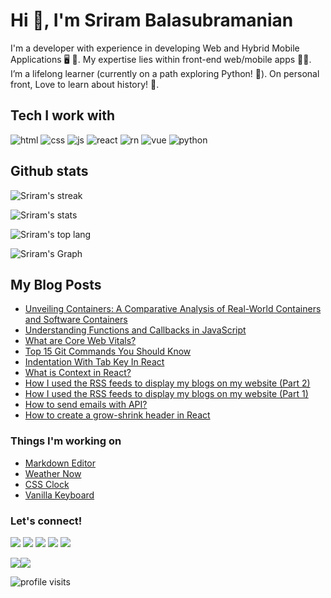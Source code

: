 <!-- <body style="background-color:black; color:white;"> -->
# Hi 👋, I'm Sriram Balasubramanian</h1>

I'm a developer with experience in developing Web and Hybrid Mobile Applications 🖥 📱.
My expertise lies within front-end web/mobile apps 👨‍💻.
I’m a lifelong learner (currently on a path exploring Python! 🐍).
On personal front, Love to learn about history! 📖.

## Tech I work with
![html](https://img.shields.io/badge/html-%23E34F26.svg?style=for-the-badge&logo=html5&logoColor=white)
![css](https://img.shields.io/badge/css-%231572B6.svg?style=for-the-badge&logo=css3&logoColor=white)
![js](https://img.shields.io/badge/javascript-%23323330.svg?style=for-the-badge&logo=javascript&logoColor=%23F7DF1E)
![react](https://img.shields.io/badge/React-%2361DBFB.svg?style=for-the-badge&logo=React&logoColor=white)
![rn](https://img.shields.io/badge/React%20Native-%23FFFFFF.svg?style=for-the-badge&logo=React&logoColor=%2361DBFB)
![vue](https://img.shields.io/badge/VueJS-%2341B883.svg?style=for-the-badge&logo=vue.js&logoColor=white)
![python](https://img.shields.io/badge/Python-%23306998.svg?style=for-the-badge&logo=python&logoColor=%23FFD43B)
<!-- ![git](https://img.shields.io/badge/github-%23121011.svg?style=for-the-badge&logo=github&logoColor=white)
![vsc](https://img.shields.io/badge/Visual%20Studio%20Code-0078d7.svg?style=for-the-badge&logo=visual-studio-code&logoColor=white) -->

## Github stats
![Sriram's streak](http://github-readme-streak-stats.herokuapp.com?user=sriram23&theme=dark&show_icons=true&locale=en)

![Sriram's stats](https://github-readme-stats.vercel.app/api?username=sriram23&show_icons=true&locale=en&theme=dark)

![Sriram's top lang](https://github-readme-stats.vercel.app/api/top-langs/?username=sriram23&&show_icons=true&locale=en&theme=dark&layout=compact)

![Sriram's Graph](https://activity-graph.herokuapp.com/graph?username=sriram23&theme=react-dark&hide_border=true&area=true&&show_icons=true&locale=en)

## My Blog Posts
<!-- BLOG-POST-LIST:START -->
- [Unveiling Containers: A Comparative Analysis of Real-World Containers and Software Containers](https://sriram23.hashnode.dev/unveiling-containers-a-comparative-analysis-of-real-world-containers-and-software-containers)
- [Understanding Functions and Callbacks in JavaScript](https://sriram23.hashnode.dev/understanding-functions-and-callbacks-in-javascript-f288bf19bc2e)
- [What are Core Web Vitals?](https://sriram23.hashnode.dev/core-web-vitals)
- [Top 15 Git Commands You Should Know](https://sriram23.hashnode.dev/top-15-git-commands-you-should-know)
- [Indentation With Tab Key In React](https://sriram23.hashnode.dev/indentation-with-tab-key-in-react)
- [What is Context in React?](https://sriram23.hashnode.dev/what-is-context-in-react)
- [How I used the RSS feeds to display my blogs on my website &lpar;Part 2&rpar;](https://sriram23.hashnode.dev/how-i-used-the-rss-feeds-to-display-my-blogs-on-my-website-part-2)
- [How I used the RSS feeds to display my blogs on my website &lpar;Part 1&rpar;](https://sriram23.hashnode.dev/how-i-used-the-rss-feeds-to-display-my-blogs-on-my-website-part-1)
- [How to send emails with API?](https://sriram23.hashnode.dev/how-to-send-emails-with-api)
- [How to create a grow-shrink header in React](https://sriram23.hashnode.dev/how-to-create-a-grow-shrink-header-in-react)
<!-- BLOG-POST-LIST:END -->

### Things I'm working on
 - [Markdown Editor](https://md-editor.web.app/)
 - [Weather Now](https://weather-now-2.vercel.app/)
 - [CSS Clock](https://sriram23.github.io/css-clock/)
 - [Vanilla Keyboard](https://sriram23.github.io/vanilla-keyboard/)


### Let's connect!

[![](https://img.shields.io/badge/Twitter-%231DA1F2.svg?style=for-the-badge&logo=Twitter&logoColor=white)](https://twitter.com/imsriramb)
[![](https://img.shields.io/badge/Linkedin-%230072B1?style=for-the-badge&logo=linkedin&logoColor=white)](https://www.linkedin.com/in/imsriramb/)
[![](https://img.shields.io/badge/Medium-000000?style=for-the-badge&logo=medium&logoColor=white)](https://medium.com/@sriram23)
[![](https://img.shields.io/badge/Hashnode-%23FFFFFF.svg?style=for-the-badge&logo=hashnode&logoColor=%232962ff)](https://sriram23.hashnode.dev/)
[![](https://img.shields.io/badge/Firefox-Addons-%23203fb6.svg?style=for-the-badge&logo=mozilla&logoColor=%23ff6611)](https://addons.mozilla.org/en-US/firefox/user/12637768/)

<a href="https://twitter.com/imsriramb" target="_blank" rel="noreferrer"><img
src="https://img.shields.io/twitter/follow/imsriramb?logo=twitter&style=for-the-badge&color=0891b2&labelColor=1c1917"
/></a><a href="https://www.github.com/sriram23" target="_blank" rel="noreferrer"><img
src="https://img.shields.io/github/followers/sriram23?logo=github&style=for-the-badge&color=0891b2&labelColor=1c1917" /></a>

![profile visits](https://komarev.com/ghpvc/?username=sriram23&color=brightgreen)
